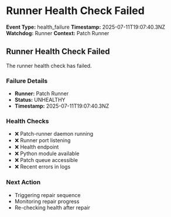 # Runner Health Check Failed

**Event Type:** health_failure
**Timestamp:** 2025-07-11T19:07:40.3NZ
**Watchdog:** Runner
**Context:** Patch Runner


## Runner Health Check Failed

The runner health check has failed.

### Failure Details
- **Runner:** Patch Runner
- **Status:** UNHEALTHY
- **Timestamp:** 2025-07-11T19:07:40.3NZ

### Health Checks
- ❌ Patch-runner daemon running
- ❌ Runner port listening
- ❌ Health endpoint
- ❌ Python module available
- ❌ Patch queue accessible
- ❌ Recent errors in logs

### Next Action
- Triggering repair sequence
- Monitoring repair progress
- Re-checking health after repair


